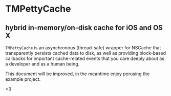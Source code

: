 # TMPettyCache #

## hybrid in-memory/on-disk cache for iOS and OS X ##

`TMPettyCache` is an asynchronous (thread-safe) wrapper for NSCache that transparently persists cached data to disk, as well as providing block-based callbacks for important cache-related events that you care deeply about as a developer and as a human being.

This document will be improved, in the meantime enjoy perusing the example project.

<3